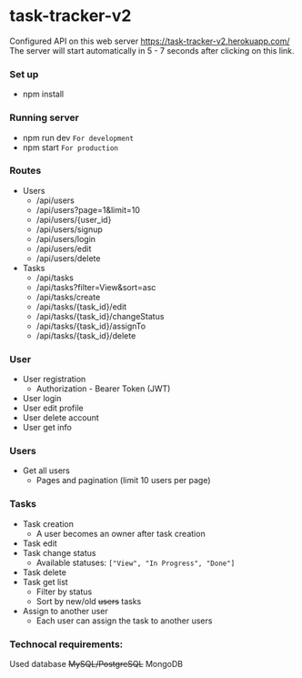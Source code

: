 # task-tracker-v2

Configured API on this web server https://task-tracker-v2.herokuapp.com/
The server will start automatically in 5 - 7 seconds after clicking on this link.

### Set up
 - npm install
 
### Running server
 - npm run dev `For development`
 - npm start `For production`

### Routes
 - Users
     - /api/users
     - /api/users?page=1&limit=10
     - /api/users/{user_id}
     - /api/users/signup
     - /api/users/login
     - /api/users/edit
     - /api/users/delete
 - Tasks
     - /api/tasks
     - /api/tasks?filter=View&sort=asc
     - /api/tasks/create
     - /api/tasks/{task_id}/edit
     - /api/tasks/{task_id}/changeStatus
     - /api/tasks/{task_id}/assignTo
     - /api/tasks/{task_id}/delete

### User
- User registration
    - Authorization - Bearer Token (JWT)
- User login
- User edit profile
- User delete account
- User get info

### Users
- Get all users
    - Pages and pagination (limit 10 users per page)
    
### Tasks
- Task creation
    - A user becomes an owner after task creation
- Task edit
- Task change status
    - Available statuses: `["View", "In Progress", "Done"]`
- Task delete
- Task get list
    - Filter by status
    - Sort by new/old ~~users~~ tasks
- Assign to another user
    - Each user can assign the task to another users
    
### Technocal requirements:
Used database ~~MySQL/PostgreSQL~~ MongoDB
